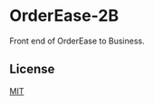 # OrderEase-2B

Front end of OrderEase to Business.

## License

[MIT](http://opensource.org/licenses/MIT)